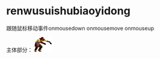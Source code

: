 # renwusuishubiaoyidong
跟随鼠标移动事件onmousedown  onmousemove  onmouseup

  主体部分：
  <img src="1.gif" id="img" />
